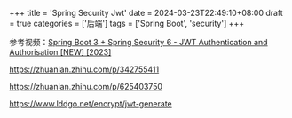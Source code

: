 +++
title = 'Spring Security Jwt'
date = 2024-03-23T22:49:10+08:00
draft = true
categories = ['后端']
tags = ['Spring Boot', 'security']
+++

参考视频：[Spring Boot 3 + Spring Security 6 - JWT Authentication and Authorisation [NEW] [2023]](https://youtu.be/KxqlJblhzfI?si=wzzJWlUpDnVNcQ5E)

https://zhuanlan.zhihu.com/p/342755411

https://zhuanlan.zhihu.com/p/625403750

https://www.lddgo.net/encrypt/jwt-generate


